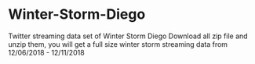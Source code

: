 # Winter-Storm-Diego
Twitter streaming data set of Winter Storm Diego
Download all zip file and unzip them, you will get a full size winter storm streaming data from 12/06/2018 - 12/11/2018
